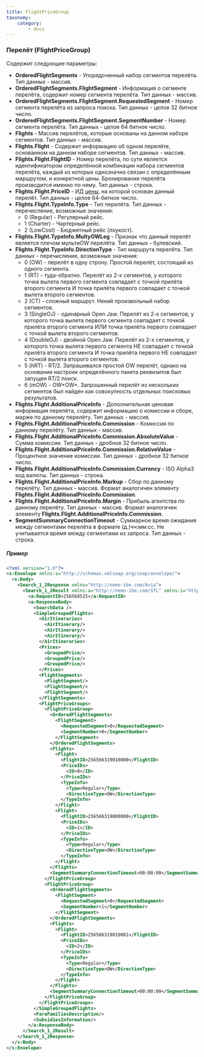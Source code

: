 ```yaml
---
title: FlightPriceGroup
taxonomy:
    category:
        - docs
---
```


### Перелёт (FlightPriceGroup)

Содержит следующие параметры:

-   **OrderedFlightSegments** - Упорядоченный набор сегментов перелёта. Тип данных - массив.
-   **OrderedFlightSegments.FlightSegment** - Информация о сегменте перелёта, содержит номер сегмента перелёта. Тип данных - массив.
-   **OrderedFlightSegments.FlightSegment.RequestedSegment** - Номер сегмента перелёта из запроса поиска. Тип данных - целое 32 битное число.
-   **OrderedFlightSegments.FlightSegment.SegmentNumber** - Номер сегмента перелёта. Тип данных - целое 64 битное число.
-   **Flights** - Массив перелётов, которые основаны на данном наборе сегментов. Тип данных - массив.
-   **Flights.Flight** - Содержит информацию об одном перелёте, основанном на данном наборе сегментов. Тип данных - массив.
-   **Flights.Flight.FlightID** - Номер перелёта, по сути является идентификатором определённой комбинации набора сегментов перелёта, каждый из которых однозначно связан с определённым маршрутом, и конкретной цены. Бронирование перелёта производится именно по нему. Тип данных - строка.
-   **Flights.Flight.PriceID** - ИД [цены](/avia/grouping/groupedprice), на которой основан данный перелёт. Тип данных - целое 64-битное число.
-   **Flights.Flight.TypeInfo.Type** - Тип перелёта. Тип данных - перечисление, возможные значения:
    -   0 (Regular) - Регулярный рейс.
    -   1 (Charter) - Чартерный рейс.
    -   2 (LowCost) - Бюджетный рейс (лоукост).
-   **Flights.Flight.TypeInfo.MultyOWLeg** - Признак что данный перелёт является плечом мультиOW перелёта. Тип данных - булевский.
-   **Flights.Flight.TypeInfo.DirectionType** - Тип маршрута перелёта. Тип данных - перечисление, возможные значения:
    -   0 (OW) - перелёт в одну строну. Простой перелёт, состоящий из одного сегмента.
    -   1 (RT) - туда-обратно. Перелёт из 2-х сегментов, у которого точка вылета первого сегмента совпадает с точкой прилёта второго сегмента И точка прилёта первого совпадает с точкой вылета второго сегментов.
    -   2 (CT) - сложный маршрут. Некий произвольный набор сегментов.
    -   3 (SingleOJ) - одинарный Open Jaw. Перелёт из 2-х сегментов, у которого точка вылета первого сегмента совпадает с точкой прилёта второго сегмента ИЛИ точка прилёта первого совпадает с точкой вылета второго сегментов.
    -   4 (DoubleOJ) - двойной Open Jaw. Перелёт из 2-х сегментов, у которого точка вылета первого сегмента НЕ совпадает с точкой прилёта второго сегмента И точка прилёта первого НЕ совпадает с точкой вылета второго сегментов.
    -   5 (hRT) - RT/2. Запрашивался простой OW перелёт, однако на основании настроек определённого пакета реквизитов был запущен RT/2 поиск.
    -   6 (mOW) - OW+OW+. Запрошенный перелёт из нескольких сегментов был найден как совокупность отдельных поисковых результатов.
-   **Flights.Flight.AdditionalPriceInfo** - Дополнительная ценовая информация перелёта, содержит информацию о комиссии и сборе, марже по данному перелёту. Тип данных - массив.
-   **Flights.Flight.AdditionalPriceInfo.Commission** - Комиссия по данному перелёту. Тип данных - массив.
-   **Flights.Flight.AdditionalPriceInfo.Commission.AbsoluteValue** - Сумма комиссии. Тип данных - дробное 32 битное число.
-   **Flights.Flight.AdditionalPriceInfo.Commission.RelativeValue** - Процентное значение комиссии. Тип данных - дробное 32 битное число.
-   **Flights.Flight.AdditionalPriceInfo.Commission.Currency** - ISO Alpha3 код валюты. Тип данных - строка.
-   **Flights.Flight.AdditionalPriceInfo.Markup** - Сбор по данному перелёту. Тип данных - массив. Формат аналогичен элементу **Flights.Flight.AdditionalPriceInfo.Commission**.
-   **Flights.Flight.AdditionalPriceInfo.Margin** - Прибыль агентства по данному перелёту. Тип данных - массив. Формат аналогичен элементу **Flights.Flight.AdditionalPriceInfo.Commission**.
-   **SegmentSummaryConnectionTimeout** - Суммарное время ожидания между сегментами перелёта в формате (д.)чч:мм:сс. Не учитывается время между сегментами из запроса. Тип данных - строка.

##### Пример

```xml
<?xml version="1.0"?>
<s:Envelope xmlns:s="http://schemas.xmlsoap.org/soap/envelope/">
  <s:Body>
    <Search_1_2Response xmlns="http://nemo-ibe.com/Avia">
      <Search_1_2Result xmlns:a="http://nemo-ibe.com/STL" xmlns:i="http://www.w3.org/2001/XMLSchema-instance">
        <a:RequestID>256568515</a:RequestID>
        <a:ResponseBody>
          <SearchData />
          <SimpleGroupedFlights>
            <AirItineraries>
              <AirItinerary/>
              <AirItinerary/>
              <AirItinerary/>
            </AirItineraries>
            <Prices>
              <GroupedPrice/>
              <GroupedPrice/>
              <GroupedPrice/>
            </Prices>
            <FlightSegments>
              <FlightSegment/>
              <FlightSegment/>
              <FlightSegment/>
            </FlightSegments>
            <FlightPriceGroups>
              <FlightPriceGroup>
                <OrderedFlightSegments>
                  <FlightSegment>
                    <RequestedSegment>0</RequestedSegment>
                    <SegmentNumber>0</SegmentNumber>
                  </FlightSegment>
                </OrderedFlightSegments>
                <Flights>
                  <Flight>
                    <FlightID>256566319010000</FlightID>
                    <PriceIDs>
                      <ID>0</ID>
                    </PriceIDs>
                    <TypeInfo>
                      <Type>Regular</Type>
                      <DirectionType>OW</DirectionType>
                    </TypeInfo>
                  </Flight>
                  <Flight>
                    <FlightID>256566319000000</FlightID>
                    <PriceIDs>
                      <ID>1</ID>
                    </PriceIDs>
                    <TypeInfo>
                      <Type>Regular</Type>
                      <DirectionType>OW</DirectionType>
                    </TypeInfo>
                  </Flight>
                </Flights>
                <SegmentSummaryConnectionTimeout>00:00:00</SegmentSummaryConnectionTimeout>
              </FlightPriceGroup>
              <FlightPriceGroup>
                <OrderedFlightSegments>
                  <FlightSegment>
                    <RequestedSegment>0</RequestedSegment>
                    <SegmentNumber>1</SegmentNumber>
                  </FlightSegment>
                </OrderedFlightSegments>
                <Flights>
                  <Flight>
                    <FlightID>256566319010001</FlightID>
                    <PriceIDs>
                      <ID>2</ID>
                    </PriceIDs>
                    <TypeInfo>
                      <Type>Regular</Type>
                      <DirectionType>OW</DirectionType>
                    </TypeInfo>
                  </Flight>
                </Flights>
                <SegmentSummaryConnectionTimeout>00:00:00</SegmentSummaryConnectionTimeout>
              </FlightPriceGroup>
            </FlightPriceGroups>
          </SimpleGroupedFlights>
          <FareFamiliesDescription/>
          <SubsidiesInformation/>
        </a:ResponseBody>
      </Search_1_2Result>
    </Search_1_2Response>
  </s:Body>
</s:Envelope>
```
